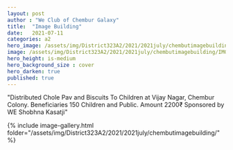 ```yaml
---
layout: post
author : "We Club of Chembur Galaxy"
title:  "Image Building"
date:   2021-07-11
categories: a2
hero_image: /assets/img/District323A2/2021/2021july/chembutimagebuilding/IMG-20210711-WA0023 - we clubs of india.jpg
image: /assets/img/District323A2/2021/2021july/chembutimagebuilding/IMG-20210711-WA0024 - we clubs of india.jpg
hero_height: is-medium
hero_background_size : cover
hero_darken: true
published: true
---
```


"Distributed Chole Pav and Biscuits To Children at Vijay Nagar, Chembur Colony.
Beneficiaries 150 Children and Public.  Amount 2200₹
Sponsored by WE Shobhna Kasatji"



{% include image-gallery.html folder="/assets/img/District323A2/2021/2021july/chembutimagebuilding/" %}
